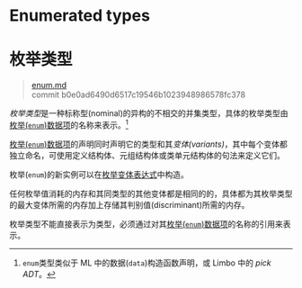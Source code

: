 # Enumerated types
# 枚举类型

>[enum.md](https://github.com/rust-lang/reference/blob/master/src/types/enum.md)\
>commit b0e0ad6490d6517c19546b1023948986578fc378

*枚举类型*是一种标称型(nominal)的异构的不相交的并集类型，具体的枚举类型由[枚举(`enum`)数据项][`enum` item]的名称来表示。[^enumtype]

[枚举(`enum`)数据项][`enum` item]的声明同时声明它的类型和其*变体(variants)*，其中每个变体都独立命名，可使用定义结构体、元组结构体或类单元结构体的句法来定义它们。

枚举(`enum`)的新实例可以在[枚举变体表达式][enumeration variant expression]中构造。

任何枚举值消耗的内存和其同类型的其他变体都是相同的的，具体都为其枚举类型的最大变体所需的内存加上存储其判别值(discriminant)所需的内存。

枚举类型不能直接表示为类型，必须通过对其[枚举(`enum`)数据项][`enum` item]的名称的引用来表示。

[^enumtype]: `enum`类型类似于 ML 中的数据(`data`)构造函数声明，或 Limbo 中的 *pick ADT*。

[`enum` item]: ../items/enumerations.md
[enumeration variant expression]: ../expressions/enum-variant-expr.md
